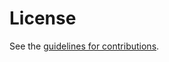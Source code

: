 # License

See the
[guidelines for contributions](https://github.com/cdh4u/draft-sipcore-4028bis/blob/master/CONTRIBUTING.md).
